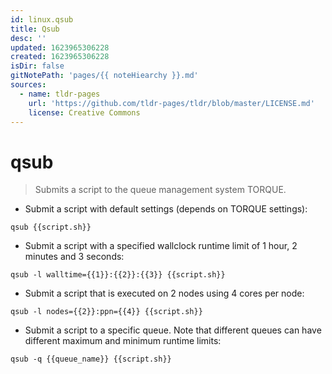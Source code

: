 ```yaml
---
id: linux.qsub
title: Qsub
desc: ''
updated: 1623965306228
created: 1623965306228
isDir: false
gitNotePath: 'pages/{{ noteHiearchy }}.md'
sources:
  - name: tldr-pages
    url: 'https://github.com/tldr-pages/tldr/blob/master/LICENSE.md'
    license: Creative Commons
---
```

# qsub

> Submits a script to the queue management system TORQUE.

- Submit a script with default settings (depends on TORQUE settings):

`qsub {{script.sh}}`

- Submit a script with a specified wallclock runtime limit of 1 hour, 2 minutes and 3 seconds:

`qsub -l walltime={{1}}:{{2}}:{{3}} {{script.sh}}`

- Submit a script that is executed on 2 nodes using 4 cores per node:

`qsub -l nodes={{2}}:ppn={{4}} {{script.sh}}`

- Submit a script to a specific queue. Note that different queues can have different maximum and minimum runtime limits:

`qsub -q {{queue_name}} {{script.sh}}`

